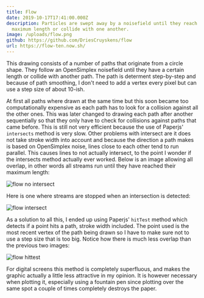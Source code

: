 ```yaml
---
title: Flow
date: 2019-10-17T17:41:00.000Z
description: Particles are swept away by a noisefield until they reach their
  maximum length or collide with one another.
image: /uploads/flow.png
github: https://github.com/DriesCruyskens/flow
url: https://flow-ten.now.sh/
---
```

This drawing consists of a number of paths that originate from a circle shape. They follow an OpenSimplex noisefield until they have a certain length or collide with another path. The path is determent step-by-step and because of path smoothing, I don't need to add a vertex every pixel but can use a step size of about 10-ish.

At first all paths where drawn at the same time but this soon became too computationally expensive as each path has to look for a collision against all the other ones. This was later changed to drawing each path after another sequentially so that they only have to check for collisions against paths that came before. This is still not very efficient because the use of Paperjs' `intersects` method is very slow. Other problems with intersect are it does not take stroke width into account and because the direction a path makes is based on OpenSimplex noise, lines close to each other tend to run parallel. This causes lines to not actually intersect, to the point I wonder if the intersects method actually ever worked. Below is an image allowing all overlap, in other words all streams run until they have reached their maximum length:

![flow no intersect](/uploads/flow-intersect-allowed.png "no intersect check, overlap allowed")

Here is one where streams are stopped when an intersection is detected:

![flow intersect](/uploads/flow-intersect.png "stream stops at intersect detection")

As a solution to all this, I ended up using Paperjs' `hitTest` method which detects if a point hits a path, stroke width included. The point used is the most recent vertex of the path being drawn so I have to make sure not to use a step size that is too big. Notice how there is much less overlap than the previous two images:

![flow hittest](/uploads/flow-hittest.png "stream stops at hittest detection")

For digital screens this method is completely superfluous, and makes the graphic actually a little less attractive in my opinion. It is however necessary when plotting it, especially using a fountain pen since plotting over the same spot a couple of times completely destroys the paper.